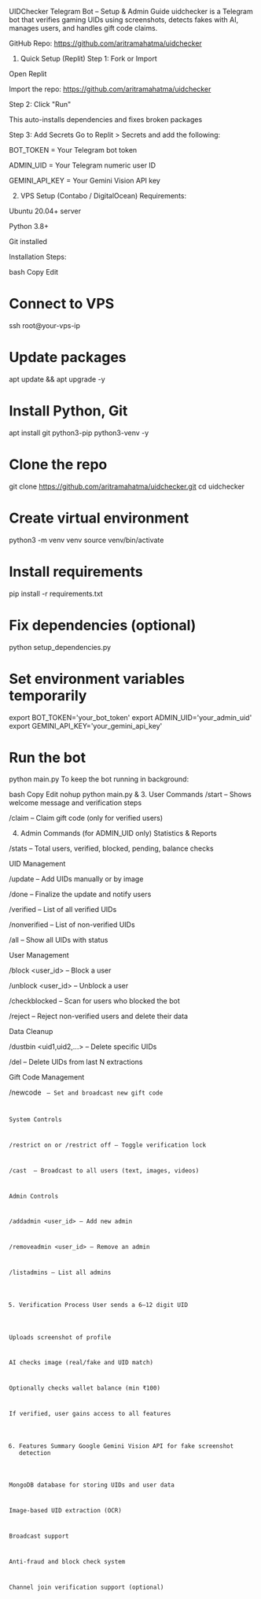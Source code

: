 UIDChecker Telegram Bot – Setup & Admin Guide
uidchecker is a Telegram bot that verifies gaming UIDs using screenshots, detects fakes with AI, manages users, and handles gift code claims.

GitHub Repo: https://github.com/aritramahatma/uidchecker

1. Quick Setup (Replit)
Step 1: Fork or Import

Open Replit

Import the repo: https://github.com/aritramahatma/uidchecker

Step 2: Click "Run"

This auto-installs dependencies and fixes broken packages

Step 3: Add Secrets
Go to Replit > Secrets and add the following:

BOT_TOKEN = Your Telegram bot token

ADMIN_UID = Your Telegram numeric user ID

GEMINI_API_KEY = Your Gemini Vision API key

2. VPS Setup (Contabo / DigitalOcean)
Requirements:

Ubuntu 20.04+ server

Python 3.8+

Git installed

Installation Steps:

bash
Copy
Edit
# Connect to VPS
ssh root@your-vps-ip

# Update packages
apt update && apt upgrade -y

# Install Python, Git
apt install git python3-pip python3-venv -y

# Clone the repo
git clone https://github.com/aritramahatma/uidchecker.git
cd uidchecker

# Create virtual environment
python3 -m venv venv
source venv/bin/activate

# Install requirements
pip install -r requirements.txt

# Fix dependencies (optional)
python setup_dependencies.py

# Set environment variables temporarily
export BOT_TOKEN='your_bot_token'
export ADMIN_UID='your_admin_uid'
export GEMINI_API_KEY='your_gemini_api_key'

# Run the bot
python main.py
To keep the bot running in background:

bash
Copy
Edit
nohup python main.py &
3. User Commands
/start – Shows welcome message and verification steps

/claim – Claim gift code (only for verified users)

4. Admin Commands (for ADMIN_UID only)
Statistics & Reports

/stats – Total users, verified, blocked, pending, balance checks

UID Management

/update – Add UIDs manually or by image

/done – Finalize the update and notify users

/verified – List of all verified UIDs

/nonverified – List of non-verified UIDs

/all – Show all UIDs with status

User Management

/block <user_id> – Block a user

/unblock <user_id> – Unblock a user

/checkblocked – Scan for users who blocked the bot

/reject – Reject non-verified users and delete their data

Data Cleanup

/dustbin <uid1,uid2,...> – Delete specific UIDs

/del <number> – Delete UIDs from last N extractions

Gift Code Management

/newcode <code> – Set and broadcast new gift code

System Controls

/restrict on or /restrict off – Toggle verification lock

/cast <message> – Broadcast to all users (text, images, videos)

Admin Controls

/addadmin <user_id> – Add new admin

/removeadmin <user_id> – Remove an admin

/listadmins – List all admins

5. Verification Process
User sends a 6–12 digit UID

Uploads screenshot of profile

AI checks image (real/fake and UID match)

Optionally checks wallet balance (min ₹100)

If verified, user gains access to all features

6. Features Summary
Google Gemini Vision API for fake screenshot detection

MongoDB database for storing UIDs and user data

Image-based UID extraction (OCR)

Broadcast support

Anti-fraud and block check system

Channel join verification support (optional)
